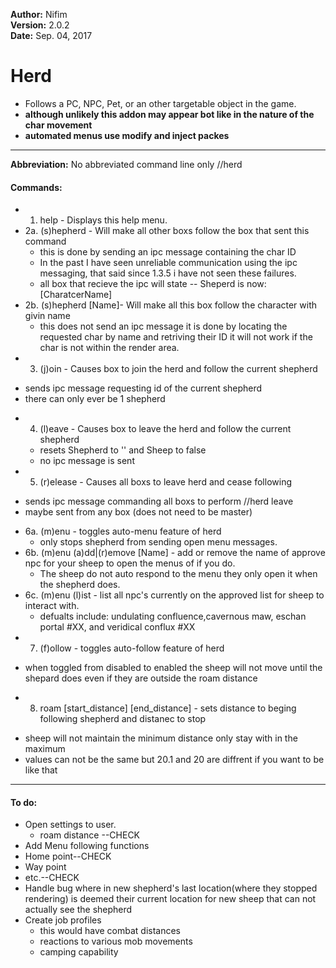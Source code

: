 **Author:**  Nifim<br>
**Version:**  2.0.2<br>
**Date:** Sep. 04, 2017<br>

# Herd #

* Follows a PC, NPC, Pet, or an other targetable object in the game.
* **although unlikely this addon may appear bot like in the nature of the char movement**
* **automated menus use modify and inject packes**

----

**Abbreviation:** No abbreviated command line only //herd

#### Commands: ####
*  1. help - Displays this help menu.
* 2a. (s)hepherd - Will make all other boxs follow the box that sent this command
  - this is done by sending an ipc message containing the char ID
  - In the past I have seen unreliable communication using the ipc messaging, that said since 1.3.5 i have not seen these failures.
  - all box that recieve the ipc will state -- Sheperd is now: [CharatcerName]
* 2b. (s)hepherd [Name]- Will make all this box follow the character with givin name
  - this does not send an ipc message it is done by locating the requested char by name and retriving their ID it will not work if the char is not within the render area. 
*  3. (j)oin - Causes box to join the herd and follow the current shepherd
  - sends ipc message requesting id of the current shepherd
  - there can only ever be 1 shepherd
* 4. (l)eave - Causes box to leave the herd and follow the current shepherd
  - resets Shepherd to '' and Sheep to false
  - no ipc message is sent 
*  5. (r)elease - Causes all boxs to leave herd and cease following
  - sends ipc message commanding all boxs to perform //herd leave
  - maybe sent from any box (does not need to be master)
* 6a. (m)enu - toggles auto-menu feature of herd
  - only stops shepherd from sending open menu messages.
* 6b. (m)enu (a)dd|(r)emove [Name] - add or remove the name of approve npc for your sheep to open the menus of if you do.
  - The sheep do not auto respond to the menu they only open it when the shepherd does.
* 6c. (m)enu (l)ist - list all npc's currently on the approved list for sheep to interact with.
  - defualts include: undulating confluence,cavernous maw, eschan portal #XX, and veridical conflux #XX
*  7.  (f)ollow - toggles auto-follow feature of herd
  - when toggled from disabled to enabled the sheep will not move until the shepard does even if they are outside the roam distance
*  8.  roam [start_distance] [end_distance] - sets distance to beging following shepherd and distanec to stop
  - sheep will not maintain the minimum distance only stay with in the maximum
  - values can not be the same but 20.1 and 20 are diffrent if you want to be like that
----

#### To do: ####
* Open settings to user.
  * roam distance --CHECK
* Add Menu following functions
 * Home point--CHECK
 * Way point
 * etc.--CHECK
* Handle bug where in new shepherd's last location(where they stopped rendering) is deemed their current location for new sheep that can not actually see the shepherd
* Create job profiles 
  * this would have combat distances
  * reactions to various mob movements
  * camping capability
